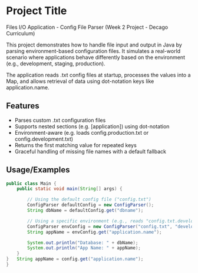 
# Project Title

Files I/O Application - Config File Parser (Week 2 Project - Decago Curriculum)

This project demonstrates how to handle file input and output in Java by parsing environment-based configuration files. It simulates a real-world scenario where applications behave differently based on the environment (e.g., development, staging, production).

The application reads .txt config files at startup, processes the values into a Map, and allows retrieval of data using dot-notation keys like application.name.

## Features

- Parses custom .txt configuration files
- Supports nested sections (e.g. [application]) using dot-notation
- Environment-aware (e.g. loads config.production.txt or config.development.txt)
- Returns the first matching value for repeated keys
- Graceful handling of missing file names with a default fallback


## Usage/Examples


```java
public class Main {
    public static void main(String[] args) {

        // Using the default config file ("config.txt")
        ConfigParser defaultConfig = new ConfigParser();
        String dbName = defaultConfig.get("dbname");

        // Using a specific environment (e.g., reads "config.txt.development")
        ConfigParser envConfig = new ConfigParser("config.txt", "development");
        String appName = envConfig.get("application.name");

        System.out.println("Database: " + dbName);
        System.out.println("App Name: " + appName);
    }
}   String appName = config.get("application.name");
}
```



